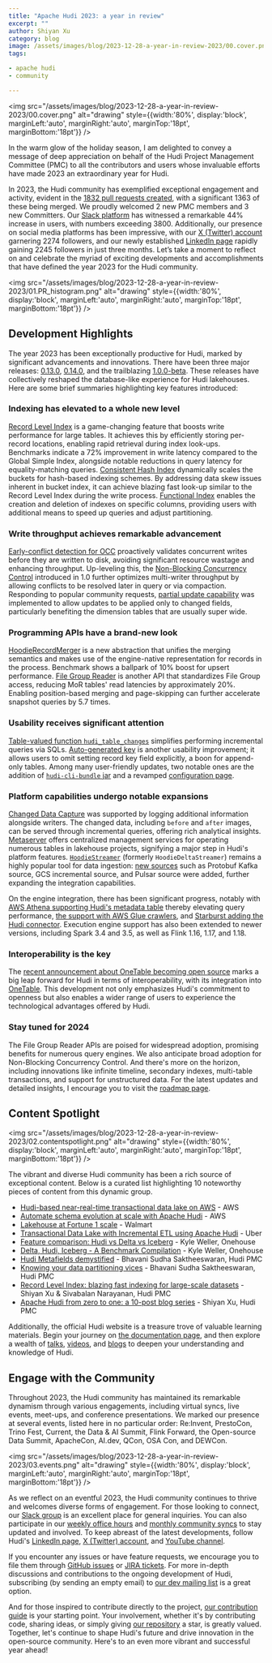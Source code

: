 ```yaml
---
title: "Apache Hudi 2023: a year in review"
excerpt: ""
author: Shiyan Xu
category: blog
image: /assets/images/blog/2023-12-28-a-year-in-review-2023/00.cover.png
tags:

- apache hudi
- community

---
```


<img src="/assets/images/blog/2023-12-28-a-year-in-review-2023/00.cover.png" alt="drawing" style={{width:'80%', display:'block', marginLeft:'auto', marginRight:'auto', marginTop:'18pt', marginBottom:'18pt'}} />

In the warm glow of the holiday season, I am delighted to convey a message of deep appreciation on behalf of the 
Hudi Project Management Committee (PMC) to all the contributors and users whose invaluable efforts have made 2023 
an extraordinary year for Hudi. 

In 2023, the Hudi community has exemplified exceptional engagement and activity, evident in the 
[1832 pull requests created](https://ossinsight.io/analyze/apache/hudi#pull-requests), 
with a significant 1363 of these being merged. We proudly welcomed 2 new PMC members and 3 new Committers. Our 
[Slack platform](https://apache-hudi.slack.com/join/shared_invite/zt-20r833rxh-627NWYDUyR8jRtMa2mZ~gg#/) 
has witnessed a remarkable 44% increase in users, with numbers exceeding 3800. Additionally, 
our presence on social media platforms has been impressive, with our [X (Twitter) account](https://x.com/apachehudi) 
garnering 2274 followers, and our newly established [LinkedIn page](https://www.linkedin.com/company/apache-hudi/) 
rapidly gaining 2245 followers in just three months. Let’s take a moment to reflect on and celebrate the myriad of 
exciting developments and accomplishments that have defined the year 2023 for the Hudi community.

<img src="/assets/images/blog/2023-12-28-a-year-in-review-2023/01.PR_histogram.png" alt="drawing" style={{width:'80%', display:'block', marginLeft:'auto', marginRight:'auto', marginTop:'18pt', marginBottom:'18pt'}} />

## Development Highlights

The year 2023 has been exceptionally productive for Hudi, marked by significant advancements and innovations.
There have been three major releases: [0.13.0](https://hudi.apache.org/releases/release-0.13.0), 
[0.14.0](https://hudi.apache.org/releases/release-0.14.0), and the trailblazing 
[1.0.0-beta](https://hudi.apache.org/releases/release-1.0.0-beta1). These releases have 
collectively reshaped the database-like experience for Hudi lakehouses. Here are some brief summaries highlighting 
key features introduced:

### Indexing has elevated to a whole new level

[Record Level Index](https://hudi.apache.org/releases/release-0.14.0#record-level-index)
is a game-changing feature that boosts write performance for large tables. It achieves this by efficiently 
storing per-record locations, enabling rapid retrieval during index look-ups. Benchmarks indicate a 72% 
improvement in write latency compared to the Global Simple Index, alongside notable reductions in query latency 
for equality-matching queries. [Consistent Hash Index](https://hudi.apache.org/releases/release-0.14.0#consistent-hashing-index-support)
dynamically scales the buckets for hash-based indexing schemes. By addressing data skew issues inherent in bucket
index, it can achieve blazing fast look-up similar to the Record Level Index during the write process.
[Functional Index](https://hudi.apache.org/releases/release-1.0.0-beta1#functional-index)
enables the creation and deletion of indexes on specific columns, providing users with additional means to
speed up queries and adjust partitioning.

### Write throughput achieves remarkable advancement

[Early-conflict detection for OCC](https://hudi.apache.org/releases/release-0.13.0#early-conflict-detection-for-multi-writer)
proactively validates concurrent writes before they are written to disk, avoiding significant resource wastage
and enhancing throughput. Up-leveling this, the
[Non-Blocking Concurrency Control](https://hudi.apache.org/releases/release-1.0.0-beta1#concurrency-control)
introduced in 1.0 further optimizes multi-writer throughput by allowing conflicts to be resolved later in query
or via compaction. Responding to popular community requests, 
[partial update capability](https://hudi.apache.org/releases/release-0.13.0#support-for-partial-payload-update)
was implemented to allow updates to be applied only to changed fields, particularly benefiting the dimension 
tables that are usually super wide.

### Programming APIs have a brand-new look

[HoodieRecordMerger](https://hudi.apache.org/releases/release-0.13.0#optimizing-record-payload-handling)
is a new abstraction that unifies the merging semantics and makes use of the engine-native representation for
records in the process. Benchmark shows a ballpark of 10% boost for upsert performance.
[File Group Reader](https://hudi.apache.org/releases/release-1.0.0-beta1#new-filegroup-reader)
is another API that standardizes File Group access, reducing MoR tables' read latencies by approximately 20%. 
Enabling position-based merging and page-skipping can further accelerate snapshot queries by 5.7 times.

### Usability receives significant attention

[Table-valued function `hudi_table_changes`](https://hudi.apache.org/releases/release-0.14.0#table-valued-function-named-hudi_table_changes-designed-for-incremental-reading-through-spark-sql)
simplifies performing incremental queries via SQLs.
[Auto-generated key](https://hudi.apache.org/releases/release-0.14.0#support-for-hudi-tables-with-autogenerated-keys)
is another usability improvement; it allows users to omit setting record key field explicitly, a boon for
append-only tables. Among many user-friendly updates, two notable ones are the addition of
[`hudi-cli-bundle` jar](https://hudi.apache.org/releases/release-0.13.0#hudi-cli-bundle)
and a revamped [configuration page](https://hudi.apache.org/docs/basic_configurations).

### Platform capabilities undergo notable expansions

[Changed Data Capture](https://hudi.apache.org/releases/release-0.13.0#change-data-capture)
was supported by logging additional information alongside writers. The changed data, including `before` 
and `after` images, can be served through incremental queries, offering rich analytical insights. 
[Metaserver](https://hudi.apache.org/releases/release-0.13.0#metaserver)
offers centralized management services for operating numerous tables in lakehouse projects, signifying a major
step in Hudi's platform features. 
[`HoodieStreamer`](https://hudi.apache.org/releases/release-0.14.0#hoodiedeltastreamer-renamed-to-hoodiestreamer) 
(formerly `HoodieDeltaStreamer`) remains a highly popular tool for data ingestion:
[new sources](https://hudi.apache.org/releases/release-0.13.0#new-source-support-in-deltastreamer) 
such as Protobuf Kafka source, GCS incremental source, and Pulsar source were added, further expanding 
the integration capabilities.

On the engine integration, there has been significant progress, notably with 
[AWS Athena supporting Hudi's metadata table](https://aws.amazon.com/about-aws/whats-new/2023/05/amazon-athena-apache-hudi/) 
thereby elevating query performance, 
[the support with AWS Glue crawlers](https://aws.amazon.com/blogs/big-data/introducing-apache-hudi-support-with-aws-glue-crawlers/),
and [Starburst adding the Hudi connector](https://docs.starburst.io/latest/connector/hudi.html).
Execution engine support has also been extended to newer versions, including Spark 3.4 and 3.5, as well as Flink 1.16, 1.17, and 1.18.

### Interoperability is the key

The [recent announcement about OneTable becoming open source](https://www.onehouse.ai/blog/onetable-is-now-open-source)
marks a big leap forward for Hudi in terms of interoperability, with its integration into [OneTable](https://onetable.dev/).
This development not only emphasizes Hudi's commitment to openness but also enables a wider range of users to experience
the technological advantages offered by Hudi.

### Stay tuned for 2024

The File Group Reader APIs are poised for widespread adoption, promising benefits for numerous query 
engines. We also anticipate broad adoption for Non-Blocking Concurrency Control. And there's more on 
the horizon, including innovations like infinite timeline, secondary indexes, multi-table transactions, 
and support for unstructured data. For the latest updates and detailed insights, I encourage you to 
visit the [roadmap page](https://hudi.apache.org/roadmap).

## Content Spotlight

<img src="/assets/images/blog/2023-12-28-a-year-in-review-2023/02.contentspotlight.png" alt="drawing" style={{width:'80%', display:'block', marginLeft:'auto', marginRight:'auto', marginTop:'18pt', marginBottom:'18pt'}} />


The vibrant and diverse Hudi community has been a rich source of exceptional content. Below is a 
curated list highlighting 10 noteworthy pieces of content from this dynamic group.

- [Hudi-based near-real-time transactional data lake on AWS](https://aws.amazon.com/blogs/big-data/create-an-apache-hudi-based-near-real-time-transactional-data-lake-using-aws-dms-amazon-kinesis-aws-glue-streaming-etl-and-data-visualization-using-amazon-quicksight/) - AWS
- [Automate schema evolution at scale with Apache Hudi](https://aws.amazon.com/blogs/big-data/automate-schema-evolution-at-scale-with-apache-hudi-in-aws-glue/) - AWS
- [Lakehouse at Fortune 1 scale](https://medium.com/walmartglobaltech/lakehouse-at-fortune-1-scale-480bcb10391b) - Walmart
- [Transactional Data Lake with Incremental ETL using Apache Hudi](https://www.uber.com/blog/ubers-lakehouse-architecture/) - Uber
- [Feature comparison: Hudi vs Delta vs Iceberg](https://www.onehouse.ai/blog/apache-hudi-vs-delta-lake-vs-apache-iceberg-lakehouse-feature-comparison) - Kyle Weller, Onehouse
- [Delta, Hudi, Iceberg - A Benchmark Compilation](https://medium.com/@kywe665/delta-hudi-iceberg-a-benchmark-compilation-a5630c69cffc) - Kyle Weller, Onehouse
- [Hudi Metafields demystified](https://www.onehouse.ai/blog/hudi-metafields-demystified) - Bhavani Sudha Saktheeswaran, Hudi PMC
- [Knowing your data partitioning vices](https://www.onehouse.ai/blog/knowing-your-data-partitioning-vices-on-the-data-lakehouse) - Bhavani Sudha Saktheeswaran, Hudi PMC
- [Record Level Index: blazing fast indexing for large-scale datasets](https://hudi.apache.org/blog/2023/11/01/record-level-index/) - Shiyan Xu & Sivabalan Narayanan, Hudi PMC
- [Apache Hudi from zero to one: a 10-post blog series](https://blog.datumagic.com/p/apache-hudi-from-zero-to-one-110) - Shiyan Xu, Hudi PMC

Additionally, the official Hudi website is a treasure trove of valuable learning materials. Begin your
journey on [the documentation page](https://hudi.apache.org/docs/overview), and then explore a wealth of 
[talks](https://hudi.apache.org/talks), [videos](https://hudi.apache.org/videos), 
and [blogs](https://hudi.apache.org/blog) to deepen your understanding and knowledge of Hudi.

## Engage with the Community

Throughout 2023, the Hudi community has maintained its remarkable dynamism through various engagements, 
including virtual syncs, live events, meet-ups, and conference presentations. We marked our 
presence at several events, listed here in no particular order: Re:Invent, PrestoCon, 
Trino Fest, Current, the Data & AI Summit, Flink Forward, the Open-source Data Summit, ApacheCon, 
AI.dev, QCon, OSA Con, and DEWCon.

<img src="/assets/images/blog/2023-12-28-a-year-in-review-2023/03.events.png" alt="drawing" style={{width:'80%', display:'block', marginLeft:'auto', marginRight:'auto', marginTop:'18pt', marginBottom:'18pt'}} />

As we reflect on an eventful 2023, the Hudi community continues to thrive and welcomes diverse forms 
of engagement. For those looking to connect, our 
[Slack group](https://join.slack.com/t/apache-hudi/shared_invite/zt-20r833rxh-627NWYDUyR8jRtMa2mZ~gg) 
is an excellent place for general inquiries. 
You can also participate in our [weekly office hours](https://hudi.apache.org/community/office_hours) 
and [monthly community syncs](https://hudi.apache.org/community/syncs) 
to stay updated and involved. To keep abreast of the latest developments, follow Hudi's 
[LinkedIn page](https://www.linkedin.com/company/apache-hudi/), 
[X (Twitter) account](https://twitter.com/apachehudi),
and [YouTube channel](https://www.youtube.com/@apachehudi).

If you encounter any issues or have feature requests, we encourage you to file them through 
[GitHub issues](https://github.com/apache/hudi/issues) or 
[JIRA tickets](https://issues.apache.org/jira/projects/HUDI/summary). 
For more in-depth discussions and contributions to the ongoing development of Hudi, 
subscribing (by sending an empty email) to 
[our dev mailing list](mailto:dev-subscribe@hudi.apache.org) is a great option.

And for those inspired to contribute directly to the project, 
[our contribution guide](https://hudi.apache.org/contribute/how-to-contribute) is your 
starting point. Your involvement, whether it's by contributing code, sharing ideas, or simply giving 
[our repository](https://github.com/apache/hudi/) a star, is greatly valued. Together, let's continue to shape Hudi's future and 
drive innovation in the open-source community. Here's to an even more vibrant and successful year ahead!